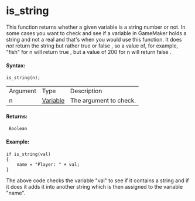 # is_string

This function returns whether a given variable is a string number or
not. In some cases you want to check and see if a variable in GameMaker
holds a string and not a real and that's when you would use this
function. It does *not* return the string but rather true or false , so
a value of, for example, "fish" for n will return true , but a value of
200 for n will return false .

#### Syntax:

``` gml
is_string(n);
```

|          |                                                                                   |                        |
|----------|-----------------------------------------------------------------------------------|------------------------|
| Argument | Type                                                                              | Description            |
| n        |  [Variable](../../../../GameMaker_Language/GML_Overview/Data_Types#variable)  | The argument to check. |

#### Returns:

``` gml
 Boolean
```

#### **Example:**

``` gml
if is_string(val)
{
    name = "Player: " + val;
}
```

The above code checks the variable "val" to see if it contains a string
and if it does it adds it into another string which is then assigned to
the variable "name".
